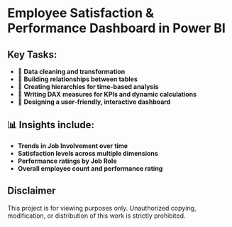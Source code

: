 # Employee Satisfaction & Performance Dashboard in Power BI


## Key Tasks:
- 🧹 **Data cleaning and transformation**
- 🔗 **Building relationships between tables**
- 📅 **Creating hierarchies for time-based analysis**
- 🧮 **Writing DAX measures for KPIs and dynamic calculations**
- 🎯 **Designing a user-friendly, interactive dashboard**

## 📊 Insights include:
- **Trends in Job Involvement over time**
- **Satisfaction levels across multiple dimensions**
- **Performance ratings by Job Role**
- **Overall employee count and performance rating**

## Disclaimer
This project is for viewing purposes only. Unauthorized copying, modification, or distribution of this work is strictly prohibited.
